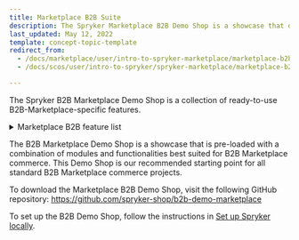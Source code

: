 ```yaml
---
title: Marketplace B2B Suite
description: The Spryker Marketplace B2B Demo Shop is a showcase that demonstrates ready-to-use Marketplace B2B-specific Spryker features in a live implementation.
last_updated: May 12, 2022
template: concept-topic-template
redirect_from:
  - /docs/marketplace/user/intro-to-spryker-marketplace/marketplace-b2b-demo-shop.html
  - /docs/scos/user/intro-to-spryker/spryker-marketplace/marketplace-b2b-suite.html

---
```


The Spryker B2B Marketplace Demo Shop is a collection of ready-to-use B2B-Marketplace-specific features.

<details>
<summary markdown='span'>Marketplace B2B feature list</summary>

- [Marketplace Merchant Custom Prices](/docs/pbc/all/price-management/{{site.version}}/marketplace/marketplace-merchant-custom-prices-feature-overview.html)
- [Marketplace Product Approval Process](/docs/pbc/all/product-information-management/{{site.version}}/marketplace/marketplace-product-approval-process-feature-overview.html)
- [Marketplace Shopping Lists](/docs/pbc/all/shopping-list-and-wishlist/{{site.version}}/marketplace/marketplace-shopping-lists-feature-overview.html)
- [Marketplace Quick Add to Cart](/docs/pbc/all/product-information-management/{{site.version}}/marketplace/marketplace-product-feature-overview.html#marketplace-product-on-the-quick-order-page)

</details>

The B2B Marketplace Demo Shop is a showcase that is pre-loaded with a combination of modules and functionalities best suited for B2B Marketplace commerce. This Demo Shop is our recommended starting point for all standard B2B Marketplace commerce projects.

To download the Marketplace B2B Demo Shop, visit the following GitHub repository: https://github.com/spryker-shop/b2b-demo-marketplace

To set up the B2B Demo Shop, follow the instructions in [Set up Spryker locally](/docs/dg/dev/set-up-spryker-locally/set-up-spryker-locally.html).
